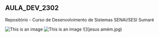 ## AULA_DEV_2302

Repositório - Curso de Desenvolvimento de Sistemas SENAI/SESI Sumaré

![This is an image](https://myoctocat.com/assets/images/base-octocat.svg)
![This is an image](https://github.com/LauraTorelli/AULA_DEV_2302/blob/main/jesus%20am%C3%A9m.jpg)
![](jesus amém.jpg)


